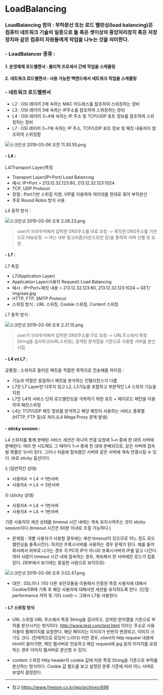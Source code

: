 # LoadBalancing
### LoadBalancing 정의 : 부하분산 또는 로드 밸런싱(load balancing)은 컴퓨터 네트워크 기술의 일종으로 둘 혹은 셋이상의 중앙처리장치 혹은 저장장치와 같은 컴퓨터 자원들에게 작업을 나누는 것을 의미한다.

### - LoadBalancer 종류 : 
#### 1. 운영체제 로드밸랜서 : 물리적 프로세서 간에 작업을 스케줄링
#### 2. 네트워크 로드밸랜서 : 사용 가능한 백엔드에서 네트워크 작업을 스케줄링

### - 네트워크 로드밸랜서
* L2 : OSI 레이어 2에 속하는 MAC 어드레스를 참조하여 스위칭하는 장비
* L3 : OSI 레이어 3에 속하는 IP주소를 참조하여 스위칭하는 장비
* L4 : OSI 레이어 3~4에 속하는 IP 주소 및 TCP/UDP 포트 정보를 참조하여 스위칭하는 장비
* L7 : OSI 레이어 3~7에 속하는 IP 주소, TCP/UDP 포트 정보 및 패킷 내용까지 참조하여 스위칭함


![스크린샷 2019-03-06 오전 11.30.55.png](https://s3-ap-northeast-1.amazonaws.com/torchpad-production/wikis/10853/tr7oQlZMTKqDs1bI2NQA_%E1%84%89%E1%85%B3%E1%84%8F%E1%85%B3%E1%84%85%E1%85%B5%E1%86%AB%E1%84%89%E1%85%A3%E1%86%BA%202019-03-06%20%E1%84%8B%E1%85%A9%E1%84%8C%E1%85%A5%E1%86%AB%2011.30.55.png)

#### - L4 :
L4(Transport Layer)특징
- Transport Layer(IP+Port) Load Balancing
- 예시: IP+Port > 213.12.32.123:80, 213.12.32.123:1024
- TCP, UDP Protocol
- 장점 : Port기반 스위칭 지원, VIP를 이용하여 여러대를 한대로 묶어 부하분산
- 주로 Round Robin 방식 사용

L4 동작 방식 :

![스크린샷 2019-03-06 오후 2.06.23.png](https://s3-ap-northeast-1.amazonaws.com/torchpad-production/wikis/10853/f2MnNYi6S7u96vfekncw_%E1%84%89%E1%85%B3%E1%84%8F%E1%85%B3%E1%84%85%E1%85%B5%E1%86%AB%E1%84%89%E1%85%A3%E1%86%BA%202019-03-06%20%E1%84%8B%E1%85%A9%E1%84%92%E1%85%AE%202.06.23.png)
> user가 브라우저에서 입력한 DNS주소를 l4로 요청 -> 획득한 DNS주소를 기반으로 http요청 -> l4는 내부 알고리즘(라운드로빈 등)을 통하여 서버 선별 및 요청

#### - L7 :
L7 특징
- L7(Application Layer)
- Application Layer(사용자 Request) Load Balancing
- 예시 : IP+Port+패킷 내용 >
 213.12.32.123:80, 213.12.32.123:1024 + GET/ img/aaa.jpg
- HTTP, FTP, SMTP Protocol
- 스위칭 방식 : URL 스위칭, Cookie 스위칭, Content 스위칭

L7 동작 방식 :

![스크린샷 2019-03-06 오후 2.21.15.png](https://s3-ap-northeast-1.amazonaws.com/torchpad-production/wikis/10853/e6ggy54wTTrqJ97lEm9j_%E1%84%89%E1%85%B3%E1%84%8F%E1%85%B3%E1%84%85%E1%85%B5%E1%86%AB%E1%84%89%E1%85%A3%E1%86%BA%202019-03-06%20%E1%84%8B%E1%85%A9%E1%84%92%E1%85%AE%202.21.15.png)
> user가 브라우저에서 입력한 DNS주소를 l7로 요청 -> URL주소에서 특정 String을 검사하고(URL스위칭), 검색된 문자열을 기준으로 사용할 서버를 분산시킴

#### - L4 vs L7 :
공통점 : 스위치로 들어온 패킷을 적절한 목적지로 전송해줌 
차이점 :
  - 기능과 역할은 동일하나 패킷을 분석하는 인텔리전스가 다름
  - L7은 L7 Layer만 다루지 않고 L2, L3기능을 포함하고 부분적인 L4 스위치 기능을 지원
  - L7은 L4의 서비스 단위 로드밸런싱을 극복하기 위한 포트 + 페이로드 패턴을 이용하여 패킷스위칭
  - L4는 TCP/UDP 패킷 정보를 분석하고 해당 패킷이 사용하는 서비스 종류별(HTTP, FTP 등)로 처리.(L4 Mega Proxy 문제 발생)

#### - sticky session : 
L4 스위치를 통해 분배된 서비스 세션은 하나의 연결 요청에 1~n 중에 한 대의 서버에 분배된다.
여러 번 시도해도 그 때마다 1~n 중에 한 대에 분배되므로, 같은 서버에 접속될 확률은 1/n이 된다.
그러나 처음에 접속했던 서버와 같은 서버에 계속 연결시킬 수 있다.
바로  sticky 옵션이다.

i) (일반적인 상태)
- 사용자A -> L4 -> 1번서버
- 사용자A -> L4 -> 3번서버

ii) (sticky 상태)
- 사용자A -> L4 -> 1번서버
- 사용자A -> L4 -> 1번서버

기존 사용자의 세션 상태를 timeout 시간 내에는 계속 유지시켜주는 것이 sticky session이다.(timeout 시간은 60분 이내로 조절 가능하다.) 
- 문제점 : 개별 사용자가 사용할 경우에는 세션 timeout이 있으므로 어느 정도 로드밸런싱을 충족시킨다.
하지만 프록시서버를 사용하는 경우 문제가 된다.
예를 들어 회사에서 외부로 나가는 경우 각 PC의 IP가 아니라 프록시서버의 IP를 달고 나간다.
여러 사람이 timeout 시간 내에 접속하는 경우, 계속해서 한 서버에만 로드가 집중된다.
(외부에서 보기에는 동일한 사람으로 보이므로)

![스크린샷 2019-03-06 오후 3.02.47.png](https://s3-ap-northeast-1.amazonaws.com/torchpad-production/wikis/10853/8u5HZ6SRK1k1YXDu2S1w_%E1%84%89%E1%85%B3%E1%84%8F%E1%85%B3%E1%84%85%E1%85%B5%E1%86%AB%E1%84%89%E1%85%A3%E1%86%BA%202019-03-06%20%E1%84%8B%E1%85%A9%E1%84%92%E1%85%AE%203.02.47.png)

- 대안 :
SSL이나 기타 다른 보안모듈을 이용해서 인증된 특정 사용자에 대해서 Cookie/DB에 기록 후 해당 사용자에 대해서만 세션을 유지하도록 한다. (단점 : performance 저하 및 기타 cost)-> 그래서 L7을 사용한다.

#### - L7 스위칭 방식 

- URL 스위칭
URL 주소에서 특정 String을 검사하고, 검색된 문자열을 기준으로 부하를 분산시키는 방식이다.
http://www.test.com/test.html 이라는 주소로 사용자들이 웹페이지를 요청한다.
해당 페이지는 이미지가 빈번히 변경되고, 이미지 크기도 크다. (전체적으로 로딩이 느리다)
이런 경우, client의 http request 내용에 html이 들어가면, 메인 웹서버로 전송하고 해당 request에 jpg 등의 이미지를 요청하는 경우 이미지 웹서버로 분산할 수 있다.

- content 스위칭
Http header의 cookie 값에 따른 특정 String을 기준으로 부하를 분산하는 방식이다.
Cookie 값 필드를 보고 설정된 분류 기준에 따라 어느 서버로 보낼지 결정한다.


----
* 참고
https://www.freeism.co.kr/wp/archives/698
